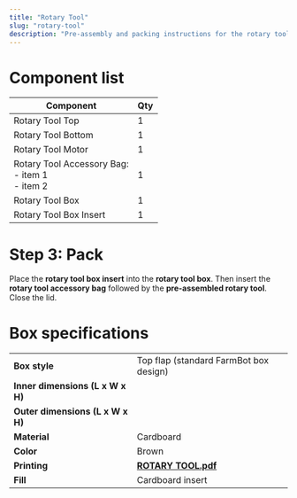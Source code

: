 ```yaml
---
title: "Rotary Tool"
slug: "rotary-tool"
description: "Pre-assembly and packing instructions for the rotary tool"
---
```


# Component list

|Component                     |Qty  |
|------------------------------|-----|
|Rotary Tool Top               |1
|Rotary Tool Bottom            |1
|Rotary Tool Motor             |1
|Rotary Tool Accessory Bag:<br>- item 1<br>- item 2|1
|Rotary Tool Box                    |1
|Rotary Tool Box Insert             |1

# Step 3: Pack

Place the **rotary tool box insert** into the **rotary tool box**. Then insert the **rotary tool accessory bag** followed by the **pre-assembled rotary tool**. Close the lid.

# Box specifications

|                                |                              |
|--------------------------------|------------------------------|
|**Box style**                   |Top flap (standard FarmBot box design)
|**Inner dimensions (L x W x H)**|
|**Outer dimensions (L x W x H)**|
|**Material**                    |Cardboard
|**Color**                       |Brown
|**Printing**                    |**[ROTARY TOOL.pdf](http://docs.farm.bot)** <i class="fa fa-file-pdf-o">
|**Fill**                        |Cardboard insert

